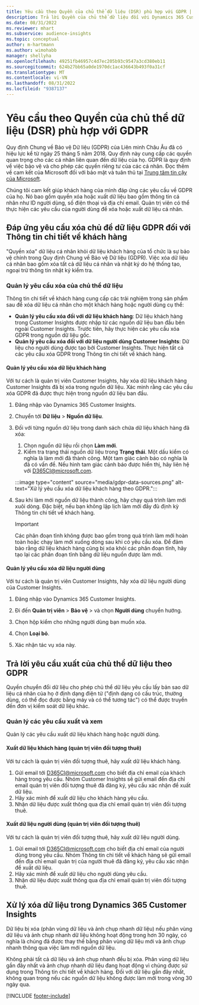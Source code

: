 ```yaml
---
title: Yêu cầu theo Quyền của chủ thể dữ liệu (DSR) phù hợp với GDPR | Microsoft Docs
description: Trả lời Quyền của chủ thể dữ liệu đối với Dynamics 365 Customer Insights.
ms.date: 08/31/2022
ms.reviewer: mhart
ms.subservice: audience-insights
ms.topic: conceptual
author: m-hartmann
ms.author: wimohabb
manager: shellyha
ms.openlocfilehash: 49251fb46957c4d7ec205b93c9547a3cd380eb11
ms.sourcegitcommit: 624b27bb65a0de1970dc1ac436643b493f0a31cf
ms.translationtype: MT
ms.contentlocale: vi-VN
ms.lasthandoff: 08/31/2022
ms.locfileid: "9387137"
---
```

# <a name="data-subject-rights-dsr-requests-under-gdpr"></a>Yêu cầu theo Quyền của chủ thể dữ liệu (DSR) phù hợp với GDPR

Quy định Chung về Bảo vệ Dữ liệu (GDPR) của Liên minh Châu Âu đã có hiệu lực kể từ ngày 25 tháng 5 năm 2018. Quy định này cung cấp các quyền quan trọng cho các cá nhân liên quan đến dữ liệu của họ. GDPR là quy định về việc bảo vệ và cho phép các quyền riêng tư của các cá nhân. Đọc thêm về cam kết của Microsoft đối với bảo mật và tuân thủ tại [Trung tâm tin cậy của Microsoft](https://www.microsoft.com/trust-center).

Chúng tôi cam kết giúp khách hàng của mình đáp ứng các yêu cầu về GDPR của họ. Nó bao gồm quyền xóa hoặc xuất dữ liệu bao gồm thông tin cá nhân như ID người dùng, số điện thoại và địa chỉ email. Quản trị viên có thể thực hiện các yêu cầu của người dùng để xóa hoặc xuất dữ liệu cá nhân.

## <a name="responding-to-gdpr-data-subject-delete-requests-for-customer-insights"></a>Đáp ứng yêu cầu xóa chủ đề dữ liệu GDPR đối với Thông tin chi tiết về khách hàng

"Quyền xóa" dữ liệu cá nhân khỏi dữ liệu khách hàng của tổ chức là sự bảo vệ chính trong Quy định Chung về Bảo vệ Dữ liệu (GDPR). Việc xóa dữ liệu cá nhân bao gồm xóa tất cả dữ liệu cá nhân và nhật ký do hệ thống tạo, ngoại trừ thông tin nhật ký kiểm tra.

### <a name="manage-data-subject-delete-requests"></a>Quản lý yêu cầu xóa của chủ thể dữ liệu

Thông tin chi tiết về khách hàng cung cấp các trải nghiệm trong sản phẩm sau để xóa dữ liệu cá nhân cho một khách hàng hoặc người dùng cụ thể:

- **Quản lý yêu cầu xóa đối với dữ liệu khách hàng**: Dữ liệu khách hàng trong Customer Insights được nhập từ các nguồn dữ liệu ban đầu bên ngoài Customer Insights. Trước tiên, hãy thực hiện các yêu cầu xóa GDPR trong nguồn dữ liệu gốc.
- **Quản lý yêu cầu xóa đối với dữ liệu người dùng Customer Insights**: Dữ liệu cho người dùng được tạo bởi Customer Insights. Thực hiện tất cả các yêu cầu xóa GDPR trong Thông tin chi tiết về khách hàng.

#### <a name="manage-requests-to-delete-customer-data"></a>Quản lý yêu cầu xóa dữ liệu khách hàng

Với tư cách là quản trị viên Customer Insights, hãy xóa dữ liệu khách hàng Customer Insights đã bị xóa trong nguồn dữ liệu. Xác minh rằng các yêu cầu xóa GDPR đã được thực hiện trong nguồn dữ liệu ban đầu.

1. Đăng nhập vào Dynamics 365 Customer Insights.

1. Chuyển tới **Dữ liệu** > **Nguồn dữ liệu**.

1. Đối với từng nguồn dữ liệu trong danh sách chứa dữ liệu khách hàng đã xóa:
   1. Chọn nguồn dữ liệu rồi chọn **Làm mới**.
   1. Kiểm tra trạng thái nguồn dữ liệu trong **Trạng thái**. Một dấu kiểm có nghĩa là làm mới đã thành công. Một tam giác cảnh báo có nghĩa là đã có vấn đề. Nếu hình tam giác cảnh báo được hiển thị, hãy liên hệ với D365CI@microsoft.com.

   :::image type="content" source="media/gdpr-data-sources.png" alt-text="Xử lý yêu cầu xóa dữ liệu khách hàng theo GDPR.":::

1. Sau khi làm mới nguồn dữ liệu thành công, hãy chạy quá trình làm mới xuôi dòng. Đặc biệt, nếu bạn không lập lịch làm mới đầy đủ định kỳ Thông tin chi tiết về khách hàng.

   > [!IMPORTANT]
   > Các phân đoạn tĩnh không được bao gồm trong quá trình làm mới hoàn toàn hoặc chạy làm mới xuống dòng sau khi có yêu cầu xóa. Để đảm bảo rằng dữ liệu khách hàng cũng bị xóa khỏi các phân đoạn tĩnh, hãy tạo lại các phân đoạn tĩnh bằng dữ liệu nguồn được làm mới.

#### <a name="manage-delete-requests-for-user-data"></a>Quản lý yêu cầu xóa dữ liệu người dùng

Với tư cách là quản trị viên Customer Insights, hãy xóa dữ liệu người dùng của Customer Insights.

1. Đăng nhập vào Dynamics 365 Customer Insights.

1. Đi đến **Quản trị viên** > **Bảo vệ** > và chọn **Người dùng** chuyển hướng.

1. Chọn hộp kiểm cho những người dùng bạn muốn xóa.

1. Chọn **Loại bỏ**.

1. Xác nhận tác vụ xóa này.

## <a name="responding-to-gdpr-data-subject-export-requests"></a>Trả lời yêu cầu xuất của chủ thể dữ liệu theo GDPR

Quyền chuyển đổi dữ liệu cho phép chủ thể dữ liệu yêu cầu lấy bản sao dữ liệu cá nhân của họ ở định dạng điện tử ("định dạng có cấu trúc, thường dùng, có thể đọc được bằng máy và có thể tương tác") có thể được truyền đến đơn vị kiểm soát dữ liệu khác.

### <a name="manage-export-and-view-requests"></a>Quản lý các yêu cầu xuất và xem

Quản lý các yêu cầu xuất dữ liệu khách hàng hoặc người dùng.

#### <a name="export-customer-data-tenant-admin"></a>Xuất dữ liệu khách hàng (quản trị viên đối tượng thuê)

Với tư cách là quản trị viên đối tượng thuê, hãy xuất dữ liệu khách hàng.

1. Gửi email tới D365CI@microsoft.com cho biết địa chỉ email của khách hàng trong yêu cầu. Nhóm Customer Insights sẽ gửi email đến địa chỉ email quản trị viên đối tượng thuê đã đăng ký, yêu cầu xác nhận để xuất dữ liệu.
2. Hãy xác minh để xuất dữ liệu cho khách hàng yêu cầu.
3. Nhận dữ liệu được xuất thông qua địa chỉ email quản trị viên đối tượng thuê.

#### <a name="export-user-data-tenant-admin"></a>Xuất dữ liệu người dùng (quản trị viên đối tượng thuê)

Với tư cách là quản trị viên đối tượng thuê, hãy xuất dữ liệu người dùng.

1. Gửi email tới D365CI@microsoft.com cho biết địa chỉ email của người dùng trong yêu cầu. Nhóm Thông tin chi tiết về khách hàng sẽ gửi email đến địa chỉ email quản trị của người thuê đã đăng ký, yêu cầu xác nhận để xuất dữ liệu.
1. Hãy xác minh để xuất dữ liệu cho người dùng yêu cầu.
1. Nhận dữ liệu được xuất thông qua địa chỉ email quản trị viên đối tượng thuê.

## <a name="data-deletion-handling-in-dynamics-365-customer-insights"></a>Xử lý xóa dữ liệu trong Dynamics 365 Customer Insights

Dữ liệu bị xóa (phân vùng dữ liệu và ảnh chụp nhanh dữ liệu) nếu phân vùng dữ liệu và ảnh chụp nhanh dữ liệu không hoạt động trong hơn 30 ngày, có nghĩa là chúng đã được thay thế bằng phân vùng dữ liệu mới và ảnh chụp nhanh thông qua việc làm mới nguồn dữ liệu.

Không phải tất cả dữ liệu và ảnh chụp nhanh đều bị xóa. Phân vùng dữ liệu gần đây nhất và ảnh chụp nhanh dữ liệu đang hoạt động vì chúng được sử dụng trong Thông tin chi tiết về khách hàng. Đối với dữ liệu gần đây nhất, không quan trọng nếu các nguồn dữ liệu không được làm mới trong vòng 30 ngày qua.

[!INCLUDE [footer-include](includes/footer-banner.md)]
